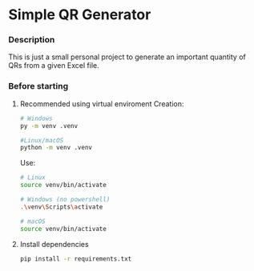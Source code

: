 # Simple QR Generator

### Description

This is just a small personal project to generate an important quantity of QRs from a given Excel file.

### Before starting
1. Recommended using virtual enviroment
    Creation:
    ``` bash
    # Windows
    py -m venv .venv
    
    #Linux/macOS
    python -m venv .venv
    ```

    Use:
    ``` bash
    # Linux
    source venv/bin/activate

    # Windows (no powershell)
    .\venv\Scripts\activate

    # macOS
    source venv/bin/activate
    ```

2. Install dependencies
    ```bash
    pip install -r requirements.txt
    ```